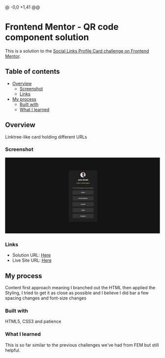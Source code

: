 @ -0,0 +1,41 @@

# Frontend Mentor - QR code component solution

This is a solution to the [Social Links Profile Card challenge on Frontend Mentor](https://www.frontendmentor.io/challenges/social-links-profile-UG32l9m6dQ/).

## Table of contents

- [Overview](#overview)
  - [Screenshot](#screenshot)
  - [Links](#links)
- [My process](#my-process)
  - [Built with](#built-with)
  - [What I learned](#what-i-learned)

## Overview

Linktree-like card holding different URLs

### Screenshot

![](/images/image.png)

### Links

- Solution URL: [Here](https://github.com/TheWraithDev/social-links-profile-card)
- Live Site URL: [Here](https://thewraithdev.github.io/social-links-profile-card/)

## My process

Content first approach meaning I branched out the HTML then applied the Styling, I tried to get it as close as possible and I believe I did bar a few spacing changes and font-size changes

### Built with

HTML5, CSS3 and patience

### What I learned

This is so far similar to the previous challenges we've had from FEM but still helpful.
